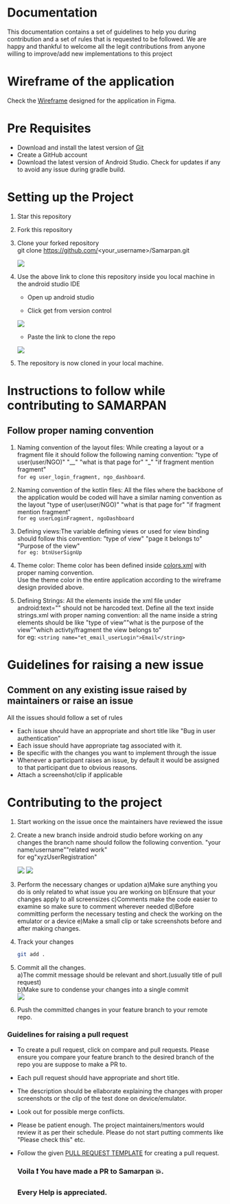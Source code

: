 
# Documentation
This documentation contains a set of guidelines to help you during contribution and
a set of rules that is requested to be followed. We are happy and thankful to welcome all the legit 
contributions from anyone willing to improve/add new implementations to this project

# Wireframe of the application
Check the [Wireframe](https://www.figma.com/file/qFdwZSrziy4OLva20BxbBD/Samarpan?node-id=147%3A2) designed for the application in Figma.

# Pre Requisites
- Download and install the latest version of [Git](https://git-scm.com/downloads)
- Create a GitHub account
- Download the latest version of Android Studio. Check for updates if any to avoid any issue 
  during gradle build.
# Setting up the Project
1) Star this repository  

2) Fork this repository
  
3) Clone your forked repository  
	git clone https://github.com/<your_username>/Samarpan.git  



	![](https://github.com/Suswan114/Samarpan/blob/master/images/clone_screenshot.png)
	
	
4) Use the above link to clone this repository inside you local machine in the android studio IDE     
 	- Open up android studio 
 	 
	- Click get from version control  
	
	![](https://github.com/Diversion2k22/Samarpan/blob/master/images/GetFromVCS.png)
	
	
	- Paste the link to clone the repo
	
	![](https://github.com/Diversion2k22/Samarpan/blob/master/images/CopyGITLink.png)
	
5) The repository is now cloned in your local machine.  
 
# Instructions to follow while contributing to SAMARPAN
## Follow proper naming convention

1) Naming convention of the layout files: While creating a layout or a fragment file it should follow the following naming convention:
					  "type of user(user/NGO)" "__" "what is that page for" "_" "if fragment mention fragment"  
					   ```for eg user_login_fragment, ngo_dashboard```.

2) Naming convention of the kotlin files: All the files where the backbone of the application would be coded will have a similar naming 
				         convention as the layout
					 "type of user(user/NGO)" "what is that page for" "if fragment mention fragment"  
					  ```for eg userLoginFragment, ngoDashboard```

3) Defining views:The variable defining views or used for view binding should follow this convention:
                 "type of view" "page it belongs to" "Purpose of the view"  
		  ```for eg: btnUserSignUp```

4) Theme color: Theme color has been defined inside [colors.xml](https://github.com/Diversion2k22/Samarpan/blob/master/app/src/main/res/values/colors.xml) with proper naming    convention.  
  Use the theme color in the entire application according to the wireframe design provided above.

5) Defining Strings: All the elements inside the xml file under android:text="" should not be harcoded text. Define all the text inside strings.xml
		     with proper naming convention:
		     all the name inside a string elements should be like "type of view""what is the purpose of the view""which activty/fragment the view belongs to"  
         for eg: ```<string name="et_email_userLogin">Email</string>```
         
# Guidelines for raising a new issue
## Comment on any existing issue raised by maintainers or raise an issue

 All the issues should follow a set of rules 
  - Each issue should have an appropriate and short title like "Bug in user authentication"
  - Each issue should have appropriate tag associated with it.
  - Be specific with the changes you want to implement through the issue 
  - Whenever a participant raises an issue, by default it would be assigned to that participant due to obvious reasons.
  - Attach a screenshot/clip if applicable
# Contributing to the project
1) Start working on the issue once the maintainers have reviewed the issue 
2) Create a new branch inside android studio before working on any changes
    the branch name should follow the following convention. 
    "your name/username""related work"  
     for eg"xyzUserRegistration"  
     
     ![](https://github.com/Suswan114/Samarpan/blob/master/images/branch_screenshot_full.png)
     ![](https://github.com/Suswan114/Samarpan/blob/master/images/branch_sreenshot.png)
 3) Perform the necessary changes or updation
 	a)Make sure anything you do is only related to what issue you are working on 
	b)Ensure that your changes apply to all screensizes
	c)Comments make the code easier to examine so make sure to comment wherever needed
	d)Before committing perform the necessary testing and check the working on the emulator or a device
	e)Make a small clip or take screenshots before and after making changes.

 4) Track your changes  
     ```bash 
     git add .
     ```
 5) Commit all the changes.  
	a)The commit message should be relevant and short.(usually title of pull request)   
	b)Make sure to condense your changes into a single commit  
	![](https://github.com/Suswan114/Samarpan/blob/master/images/commit_screenshot.PNG)  
 6) Push the committed changes in your feature branch to your remote repo.  


### Guidelines for raising a pull request  

- To create a pull request, click on compare and pull requests. Please ensure you compare your feature branch to the desired branch of the repo you are suppose to make a PR to.   
- Each pull request should have appropriate and short title.  
- The description should be ellaborate explaining the changes with proper screenshots or the clip of the test done on device/emulator.    
- Look out for possible merge conflicts.    
- Please be patient enough. The project maintainers/mentors would review it as per their schedule. Please do not start putting comments like "Please check this" etc.    
- Follow the given [PULL REQUEST TEMPLATE](https://github.com/Diversion2k22/Samarpan/blob/master/.github/PULL_REQUEST_TEMPLATE.md) for creating a pull request.    



   ### Voila ❗ You have made a PR to Samarpan 💥.  
   ### Every Help is appreciated.
